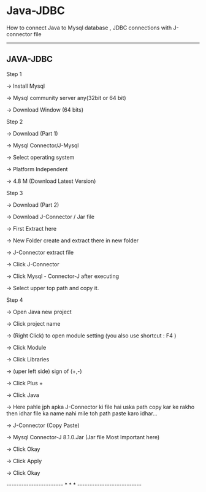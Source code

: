 # Java-JDBC
How to connect Java to Mysql database , JDBC connections with J-connector file


---------------------------
JAVA-JDBC
---------------------------
Step 1


-> Install Mysql

-> Mysql community server any(32bit or 64 bit)

-> Download Window (64 bits)



Step 2


-> Download (Part 1)

-> Mysql Connector/J-Mysql

-> Select operating system

-> Platform Independent

-> 4.8 M (Download Latest Version)


Step 3


-> Download (Part 2)

-> Download J-Connector / Jar file

-> First Extract here

-> New Folder create and extract there in new folder 

-> J-Connector extract file

-> Click J-Connector

-> Click Mysql - Connector-J after executing 

-> Select upper top path and copy it.


Step 4


-> Open Java new project

-> Click project name

-> (Right Click) to open module setting (you also use shortcut : F4 )

-> Click Module

-> Click Libraries

-> (uper left side) sign of (+,-)

-> Click Plus +

-> Click Java

-> Here pahle jph apka J-Connector ki file hai uska path copy kar ke rakho then idhar file ka name nahi mile toh path paste karo idhar...

-> J-Connector (Copy Paste)

-> Mysql Connector-J 8.1.0.Jar   (Jar file Most Important here)

-> Click Okay

-> Click Apply

-> Click Okay


----------------------- * * * --------------------------

